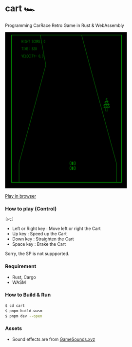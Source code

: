 # cart 🏎

Programming CarRace Retro Game in Rust & WebAssembly

[![screenshot](screen.png)](https://myurioka.github.io/cart/)

[Play in browser](https://myurioka.github.io/cart)

### How to play (Control)

    [PC]
  * Left or Right key : Move left or right the Cart
  * Up key : Speed up the Cart
  * Down key : Straighten the Cart
  * Space key : Brake the Cart

   Sorry, the SP is not suppported. 

### Requirement

  * Rust, Cargo
  * WASM

### How to Build & Run

  ```sh
  $ cd cart
  $ pnpm build-wasm
  $ pnpm dev --open
  ```

### Assets

  * Sound effects are from [GameSounds.xyz](https://gamesounds.xyz)